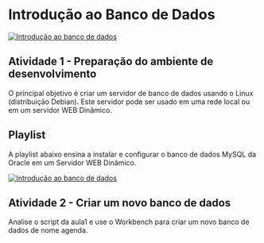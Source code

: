# Introdução ao Banco de Dados
[![Introdução ao banco de dados](https://github.com/professorjosedeassis/mysql/blob/master/imagens/intro_banco.png)](https://www.slideshare.net/josedeassisfilho/banco-de-dados-231067009 "Apresentação")
## Atividade 1 - Preparação do ambiente de desenvolvimento
O principal objetivo é criar um servidor de banco de dados usando o Linux (distribuição Debian). Este servidor pode ser usado em uma rede local ou em um servidor WEB Dinâmico.
## Playlist
A playlist abaixo ensina a instalar e configurar o banco de dados MySQL da Oracle em um Servidor WEB Dinâmico.


[![Introdução ao banco de dados](https://github.com/professorjosedeassis/mysql/blob/master/imagens/servidor%20backend.png)](https://www.youtube.com/playlist?list=PLbEOwbQR9lqyGUhHQHEBXxeBbE1jq8r_c "Assistir")
## Atividade 2 - Criar um novo banco de dados
Analise o script da aula1 e use o Workbench para criar um novo banco de dados de nome agenda.
